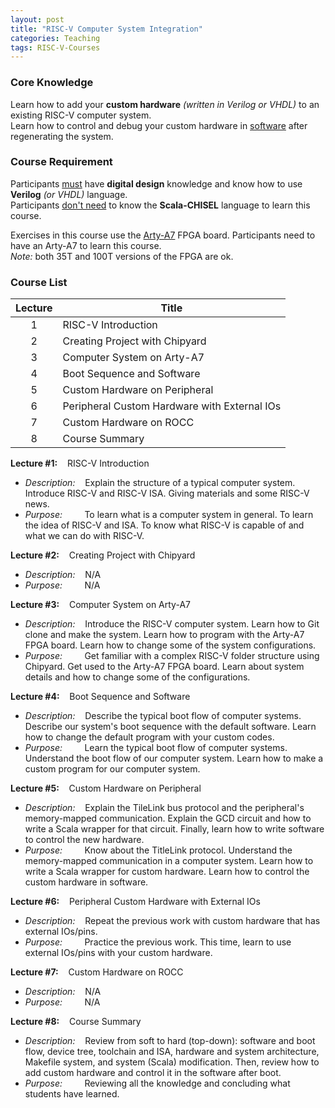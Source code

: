 ```yaml
---
layout: post
title: "RISC-V Computer System Integration"
categories: Teaching
tags: RISC-V-Courses
---
```


### Core Knowledge

Learn how to add your **custom hardware** *(written in Verilog or VHDL)* to an existing RISC-V computer system.
<br>
Learn how to control and debug your custom hardware in <ins>software</ins> after regenerating the system.

### Course Requirement

Participants <ins>must</ins> have **digital design** knowledge and know how to use **Verilog** *(or VHDL)* language.
<br>
Participants <ins>don't need</ins> to know the **Scala-CHISEL** language to learn this course.

Exercises in this course use the <a href="https://digilent.com/reference/programmable-logic/arty-a7/start">Arty-A7</a> FPGA board. Participants need to have an Arty-A7 to learn this course.
<br>
*Note:* both 35T and 100T versions of the FPGA are ok.

### Course List

| Lecture | Title |
|:---:|---|
| 1 | RISC-V Introduction |
| 2 | Creating Project with Chipyard |
| 3 | Computer System on Arty-A7 |
| 4 | Boot Sequence and Software |
| 5 | Custom Hardware on Peripheral |
| 6 | Peripheral Custom Hardware with External IOs |
| 7 | Custom Hardware on ROCC |
| 8 | Course Summary |

**Lecture #1:**&nbsp;&nbsp;&nbsp;&nbsp;RISC-V Introduction
- *Description:*&nbsp;&nbsp;&nbsp;&nbsp;Explain the structure of a typical computer system. Introduce RISC-V and RISC-V ISA. Giving materials and some RISC-V news.
- *Purpose:*&nbsp;&nbsp;&nbsp;&nbsp;&nbsp;&nbsp;&nbsp;&nbsp;&nbsp;To learn what is a computer system in general. To learn the idea of RISC-V and ISA. To know what RISC-V is capable of and what we can do with RISC-V.

**Lecture #2:**&nbsp;&nbsp;&nbsp;&nbsp;Creating Project with Chipyard
- *Description:*&nbsp;&nbsp;&nbsp;&nbsp;N/A
- *Purpose:*&nbsp;&nbsp;&nbsp;&nbsp;&nbsp;&nbsp;&nbsp;&nbsp;&nbsp;N/A

**Lecture #3:**&nbsp;&nbsp;&nbsp;&nbsp;Computer System on Arty-A7
- *Description:*&nbsp;&nbsp;&nbsp;&nbsp;Introduce the RISC-V computer system. Learn how to Git clone and make the system. Learn how to program with the Arty-A7 FPGA board. Learn how to change some of the system configurations.
- *Purpose:*&nbsp;&nbsp;&nbsp;&nbsp;&nbsp;&nbsp;&nbsp;&nbsp;&nbsp;Get familiar with a complex RISC-V folder structure using Chipyard. Get used to the Arty-A7 FPGA board. Learn about system details and how to change some of the configurations.

**Lecture #4:**&nbsp;&nbsp;&nbsp;&nbsp;Boot Sequence and Software
- *Description:*&nbsp;&nbsp;&nbsp;&nbsp;Describe the typical boot flow of computer systems. Describe our system's boot sequence with the default software. Learn how to change the default program with your custom codes.
- *Purpose:*&nbsp;&nbsp;&nbsp;&nbsp;&nbsp;&nbsp;&nbsp;&nbsp;&nbsp;Learn the typical boot flow of computer systems. Understand the boot flow of our computer system. Learn how to make a custom program for our computer system.

**Lecture #5:**&nbsp;&nbsp;&nbsp;&nbsp;Custom Hardware on Peripheral
- *Description:*&nbsp;&nbsp;&nbsp;&nbsp;Explain the TileLink bus protocol and the peripheral's memory-mapped communication. Explain the GCD circuit and how to write a Scala wrapper for that circuit. Finally, learn how to write software to control the new hardware.
- *Purpose:*&nbsp;&nbsp;&nbsp;&nbsp;&nbsp;&nbsp;&nbsp;&nbsp;&nbsp;Know about the TitleLink protocol. Understand the memory-mapped communication in a computer system. Learn how to write a Scala wrapper for custom hardware. Learn how to control the custom hardware in software.

**Lecture #6:**&nbsp;&nbsp;&nbsp;&nbsp;Peripheral Custom Hardware with External IOs
- *Description:*&nbsp;&nbsp;&nbsp;&nbsp;Repeat the previous work with custom hardware that has external IOs/pins.
- *Purpose:*&nbsp;&nbsp;&nbsp;&nbsp;&nbsp;&nbsp;&nbsp;&nbsp;&nbsp;Practice the previous work. This time, learn to use external IOs/pins with your custom hardware.

**Lecture #7:**&nbsp;&nbsp;&nbsp;&nbsp;Custom Hardware on ROCC
- *Description:*&nbsp;&nbsp;&nbsp;&nbsp;N/A
- *Purpose:*&nbsp;&nbsp;&nbsp;&nbsp;&nbsp;&nbsp;&nbsp;&nbsp;&nbsp;N/A

**Lecture #8:**&nbsp;&nbsp;&nbsp;&nbsp;Course Summary
- *Description:*&nbsp;&nbsp;&nbsp;&nbsp;Review from soft to hard (top-down): software and boot flow, device tree, toolchain and ISA, hardware and system architecture, Makefile system, and system (Scala) modification. Then, review how to add custom hardware and control it in the software after boot.
- *Purpose:*&nbsp;&nbsp;&nbsp;&nbsp;&nbsp;&nbsp;&nbsp;&nbsp;&nbsp;Reviewing all the knowledge and concluding what students have learned.
